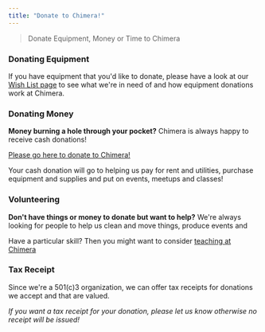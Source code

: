 ```yaml
---
title: "Donate to Chimera!"
---
```


> Donate Equipment, Money or Time to Chimera


### Donating Equipment

If you have equipment that you'd like to donate, please have a look at our [Wish List page](/wish-list/) to see what we're in need of and how equipment donations work at Chimera.


### Donating Money

**Money burning a hole through your pocket?** Chimera is always happy to receive cash donations!

[Please go here to donate to Chimera!](https://chimera.nationbuilder.com/donate)

Your cash donation will go to helping us pay for rent and utilities, purchase equipment and supplies and put on events, meetups and classes!


### Volunteering

**Don't have things or money to donate but want to help?** We're always looking for people to help us clean and move things, produce events and 

Have a particular skill? Then you might want to consider [teaching at Chimera]()


### Tax Receipt

Since we're a 501\(c\)3 organization, we can offer tax receipts for donations we accept and that are valued. 

*If you want a tax receipt for your donation, please let us know otherwise no receipt will be issued!*
